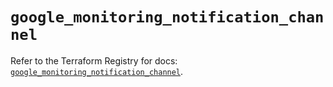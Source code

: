 # `google_monitoring_notification_channel`

Refer to the Terraform Registry for docs: [`google_monitoring_notification_channel`](https://registry.terraform.io/providers/hashicorp/google/6.33.0/docs/resources/monitoring_notification_channel).

